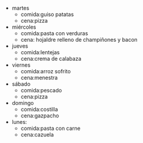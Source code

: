 
- martes
  - comida:guiso patatas
  - cena:pizza
- miércoles
  - comida:pasta con verduras
  - cena: hojaldre relleno de champiñones y bacon
- jueves
  - comida:lentejas
  - cena:crema de calabaza
- viernes
  - comida:arroz sofrito
  - cena:menestra
- sábado
  - comida:pescado
  - cena:pizza
- domingo
  - comida:costilla
  - cena:gazpacho
- lunes:
  - comida:pasta con carne
  - cena:cazuela